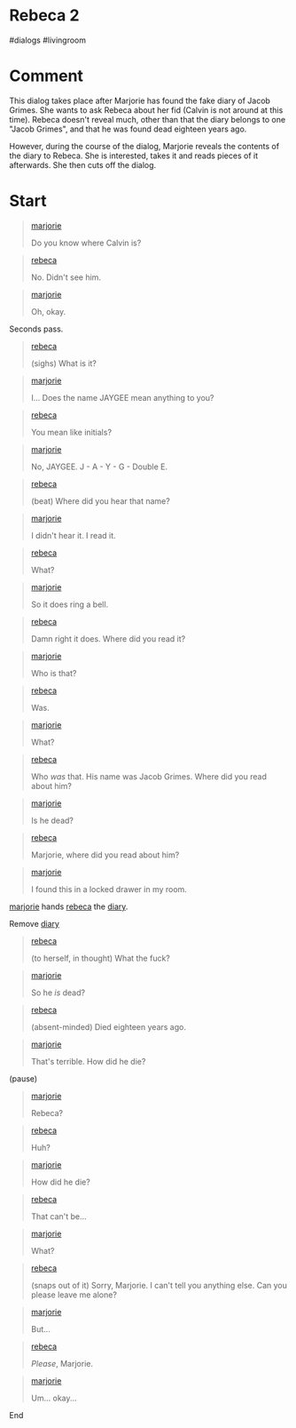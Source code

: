 # Rebeca 2

#dialogs #livingroom 

# Comment

This dialog takes place after Marjorie has found the fake diary of Jacob Grimes. She wants to ask Rebeca about her fid (Calvin is not around at this time). Rebeca doesn't reveal much, other than that the diary belongs to one "Jacob Grimes", and that he was found dead eighteen years ago.

However, during the course of the dialog, Marjorie reveals the contents of the diary to Rebeca. She is interested, takes it and reads pieces of it afterwards. She then cuts off the dialog.

# Start

> [marjorie](../characters/marjorie.md)
> 
> Do you know where Calvin is?

> [rebeca](../characters/rebeca.md)
>
> No. Didn't see him.

> [marjorie](../characters/marjorie.md)
>
> Oh, okay.

Seconds pass.

> [rebeca](../characters/rebeca.md)
>
> (sighs) What is it?

> [marjorie](../characters/marjorie.md)
>
> I... Does the name JAYGEE mean anything to you?

> [rebeca](../characters/rebeca.md)
>
> You mean like initials?

> [marjorie](../characters/marjorie.md)
>
> No, JAYGEE. J - A - Y - G - Double E.

> [rebeca](../characters/rebeca.md)
>
> (beat) Where did you hear that name?

> [marjorie](../characters/marjorie.md)
>
> I didn't hear it. I read it.

> [rebeca](../characters/rebeca.md)
>
> What?

> [marjorie](../characters/marjorie.md)
>
> So it does ring a bell.

> [rebeca](../characters/rebeca.md)
>
> Damn right it does. Where did you read it?

> [marjorie](../characters/marjorie.md)
>
> Who is that?

> [rebeca](../characters/rebeca.md)
>
> Was.

> [marjorie](../characters/marjorie.md)
>
> What?

> [rebeca](../characters/rebeca.md)
>
> Who *was* that. His name was Jacob Grimes. Where did you read about him?

> [marjorie](../characters/marjorie.md)
>
> Is he dead?

> [rebeca](../characters/rebeca.md)
>
> Marjorie, where did you read about him?

> [marjorie](../characters/marjorie.md)
>
> I found this in a locked drawer in my room.

[marjorie](../characters/marjorie.md) hands [rebeca](../characters/rebeca.md) the [diary](../items/diary.md).

Remove [diary](../items/diary.md)

> [rebeca](../characters/rebeca.md)
>
> (to herself, in thought) What the fuck?

> [marjorie](../characters/marjorie.md)
>
> So he *is* dead?

> [rebeca](../characters/rebeca.md)
>
> (absent-minded) Died eighteen years ago.

> [marjorie](../characters/marjorie.md)
>
> That's terrible. How did he die?

(pause)

> [marjorie](../characters/marjorie.md)
>
> Rebeca?

> [rebeca](../characters/rebeca.md)
>
> Huh?

> [marjorie](../characters/marjorie.md)
>
> How did he die?

> [rebeca](../characters/rebeca.md)
>
> That can't be...

> [marjorie](../characters/marjorie.md)
>
> What?

> [rebeca](../characters/rebeca.md)
>
> (snaps out of it) Sorry, Marjorie. I can't tell you anything else. Can you please leave me alone?

> [marjorie](../characters/marjorie.md)
>
> But...

> [rebeca](../characters/rebeca.md)
>
> *Please*, Marjorie.

> [marjorie](../characters/marjorie.md)
>
> Um... okay...

End